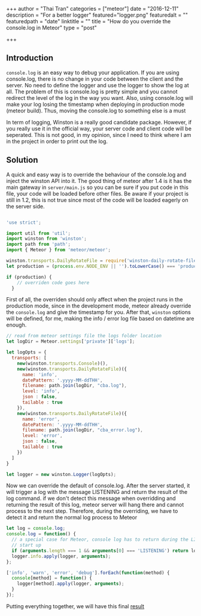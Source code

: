 +++
author = "Thai Tran"
categories = ["meteor"]
date = "2016-12-11"
description = "For a better logger"
featured="logger.png"
featuredalt = ""
featuredpath = "date"
linktitle = ""
title = "How do you override the console.log in Meteor"
type = "post"

+++

## Introduction

`console.log` is an easy way to debug your application. If you are using console.log, there is no change in your code between the client and the server. No need to define the logger and use the logger to show the log at all. The problem of this is console.log is pretty simple and you cannot redirect the level of the log in the way you want. Also, using console.log will make your log losing the timestamp when deploying in production mode (meteor build). Thus, moving the console.log to something else is a must

In term of logging, Winston is a really good candidate package. However, if you really use it in the official way, your server code and client code will be seperated. This is not good, in my opinion, since I need to think where I am in the project in order to print out the log.

## Solution

A quick and easy way is to override the behaviour of the console.log and inject the winston API into it. The good thing of meteor after 1.4 is it has the main gateway in `server/main.js` so you can be sure if you put code in this file, your code will be loaded before other files. Be aware  if your project is still in 1.2, this is not true since most of the code will be loaded eagerly on the server side.

```javascript

'use strict';

import util from 'util';
import winston from 'winston';
import path from 'path';
import { Meteor } from 'meteor/meteor';

winston.transports.DailyRotateFile = require('winston-daily-rotate-file');
let production = (process.env.NODE_ENV || '').toLowerCase() === 'production';

if (production) {
    // overriden code goes here
  }

```

First of all, the overriden should only affect when the project runs in the production mode, since in the development mode, meteor already override the `console.log` and give the timestamp for you. After that, `winston` options will be defined, for me, making the info / error log file based on datetime are enough.


```javascript
// read from meteor settings file the logs folder location
let logDir = Meteor.settings['private']['logs'];

let logOpts = {
  transports: [
    new(winston.transports.Console)(),
    new(winston.transports.DailyRotateFile)({
      name: 'info',
      datePattern: '.yyyy-MM-ddTHH',
      filename: path.join(logDir, "cba.log"),
      level: 'info',
      json : false,
      tailable : true
    }),
    new(winston.transports.DailyRotateFile)({
      name: 'error',
      datePattern: '.yyyy-MM-ddTHH',
      filename: path.join(logDir, "cba_error.log"),
      level: 'error',
      json : false,
      tailable : true
    })
  ]
}

let logger = new winston.Logger(logOpts);
```

Now we can override the default of console.log. After the server started, it will trigger a log with the message LISTENING and return the result of the log command. if we don't detect this message when overridding and returning the result of this log, meteor server will hang there and cannot process to the next step. Therefore, during the overriding, we have to detect it and return the normal log process to Meteor

```javascript
let log = console.log;
console.log = function() {
  // a special case for Meteor, console log has to return during the LISTERNING log, otherwise, server cannot process request after
  // start up
  if (arguments.length === 1 && arguments[0] === 'LISTENING') return log.call(console, 'LISTENING');
  logger.info.apply(logger, arguments);
};

['info', 'warn', 'error', 'debug'].forEach(function(method) {
  console[method] = function() {
    logger[method].apply(logger, arguments);
  }
});
```

Putting everything together, we will have this final [result](https://gist.github.com/bubuzzz/8a8b577ab09d6d4766a79cd4636b44e1)

